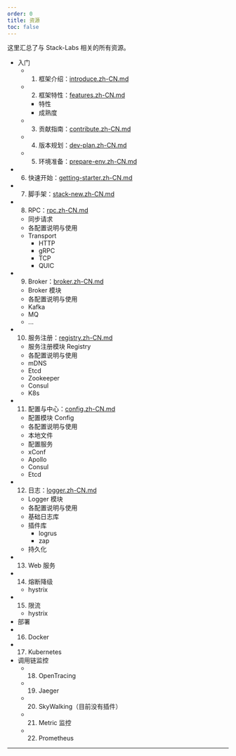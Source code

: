 ```yaml
---
order: 0
title: 资源
toc: false
---
```


这里汇总了与 Stack-Labs 相关的所有资源。

- 入门
  - 1. 框架介绍：[introduce.zh-CN.md](stack/introduce.zh-CN.md)
  - 2. 框架特性：[features.zh-CN.md](stack/features.zh-CN.md)
    - 特性
    - 成熟度
  - 3. 贡献指南：[contribute.zh-CN.md](stack/contribute.zh-CN.md)
  - 4. 版本规划：[dev-plan.zh-CN.md](stack/dev-plan.zh-CN.md)
  - 5. 环境准备：[prepare-env.zh-CN.md](stack/prepare-env.zh-CN.md)
- 6. 快速开始：[getting-starter.zh-CN.md](stack/getting-starter.zh-CN.md)
- 7. 脚手架：[stack-new.zh-CN.md](stack/stack-new.zh-CN.md)
- 8. RPC：[rpc.zh-CN.md](stack/rpc.zh-CN.md)
  - 同步请求
  - 各配置说明与使用
  - Transport
    - HTTP
    - gRPC
    - TCP
    - QUIC
- 9. Broker：[broker.zh-CN.md](stack/broker.zh-CN.md)
  - Broker 模块
  - 各配置说明与使用
  - Kafka
  - MQ
  - ...
- 10. 服务注册：[registry.zh-CN.md](stack/registry.zh-CN.md)
  - 服务注册模块 Registry
  - 各配置说明与使用
  - mDNS
  - Etcd
  - Zookeeper
  - Consul
  - K8s
- 11. 配置与中心：[config.zh-CN.md](stack/config.zh-CN.md)
  - 配置模块 Config
  - 各配置说明与使用
  - 本地文件
  - 配置服务
  - xConf
  - Apollo
  - Consul
  - Etcd
- 12. 日志：[logger.zh-CN.md](stack/logger.zh-CN.md)
  - Logger 模块
  - 各配置说明与使用
  - 基础日志库
  - 插件库
    - logrus
    - zap
  - 持久化
- 13. Web 服务
- 14. 熔断降级
  - hystrix
- 15. 限流
  - hystrix
- 部署
- 16. Docker
- 17. Kubernetes
- 调用链监控
  - 18. OpenTracing
  - 19. Jaeger
  - 20. SkyWalking（目前没有插件）
  - 21. Metric 监控
  - 22. Prometheus

---

